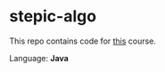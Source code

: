 # stepic-algo
This repo contains code for [this](https://stepik.org/217) course.

Language: **Java**